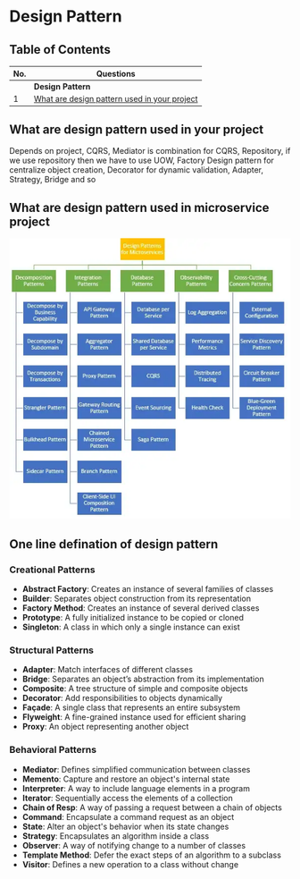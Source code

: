 # Design Pattern

## Table of Contents

| No. | Questions |
| --- | --------- |
||**Design Pattern**|
|	1	|	[What are design pattern used in your project](#What-are-design-pattern-used-in-your-project)	|

## What are design pattern used in your project

Depends on project, CQRS, Mediator is combination for CQRS, Repository, if we use repository then we have to use UOW, Factory Design pattern for centralize object creation, Decorator for dynamic validation, Adapter, Strategy, Bridge and so

## What are design pattern used in microservice project

![Microserivce design pattern](./img/microserivce-design-pattern.png)

## One line defination of design pattern 

### Creational Patterns
* <b>Abstract Factory</b>: Creates an instance of several families of classes
* <b>Builder</b>: Separates object construction from its representation
* <b>Factory Method</b>: Creates an instance of several derived classes
* <b>Prototype</b>: A fully initialized instance to be copied or cloned
* <b>Singleton</b>: A class in which only a single instance can exist

### Structural Patterns
* <b>Adapter</b>: Match interfaces of different classes
* <b>Bridge</b>: Separates an object’s abstraction from its implementation
* <b>Composite</b>: A tree structure of simple and composite objects
* <b>Decorator</b>: Add responsibilities to objects dynamically
* <b>Façade</b>: A single class that represents an entire subsystem
* <b>Flyweight</b>: A fine-grained instance used for efficient sharing
* <b>Proxy</b>: An object representing another object

### Behavioral Patterns
* <b>Mediator</b>: Defines simplified communication between classes
* <b>Memento</b>: Capture and restore an object's internal state
* <b>Interpreter</b>: A way to include language elements in a program
* <b>Iterator</b>: Sequentially access the elements of a collection
* <b>Chain of Resp</b>: A way of passing a request between a chain of objects
* <b>Command</b>: Encapsulate a command request as an object
* <b>State</b>: Alter an object's behavior when its state changes
* <b>Strategy</b>: Encapsulates an algorithm inside a class
* <b>Observer</b>: A way of notifying change to a number of classes
* <b>Template Method</b>: Defer the exact steps of an algorithm to a subclass
* <b>Visitor</b>: Defines a new operation to a class without change

